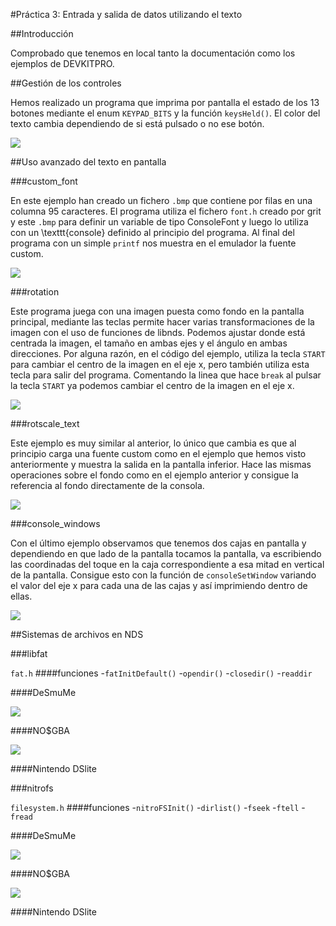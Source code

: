 #Práctica 3: Entrada y salida de datos utilizando el texto

##Introducción

Comprobado que tenemos en local tanto la documentación como los ejemplos de DEVKITPRO.

##Gestión de los controles

Hemos realizado un programa que imprima por pantalla el estado de los 13 botones mediante el enum `KEYPAD_BITS` y la función `keysHeld()`. El color del texto cambia dependiendo de si está pulsado o no ese botón.

![](p3media/keysHeld.png)

##Uso avanzado del texto en pantalla

###custom_font

En este ejemplo han creado un fichero `.bmp` que contiene por filas en una columna 95 caracteres. El programa utiliza el fichero `font.h` creado por grit y este `.bmp` para definir un variable de tipo ConsoleFont y luego lo utiliza con un \texttt{console} definido al principio del programa. Al final del programa con un simple `printf` nos muestra en el emulador la fuente custom.

![](p3media/print_both_screens.png)

###rotation

Este programa juega con una imagen puesta como fondo en la pantalla principal, mediante las teclas permite hacer varias transformaciones de la imagen con el uso de funciones de libnds. Podemos ajustar donde está centrada la imagen, el tamaño en ambas ejes y el ángulo en ambas direcciones. Por alguna razón, en el código del ejemplo, utiliza la tecla `START` para cambiar el centro de la imagen en el eje x, pero también utiliza esta tecla para salir del programa. Comentando la linea que hace `break` al pulsar la tecla `START` ya podemos cambiar el centro de la imagen en el eje x.

![](p3media/rotation.png)

###rotscale_text

Este ejemplo es muy similar al anterior, lo único que cambia es que al principio carga una fuente custom como en el ejemplo que hemos visto anteriormente y muestra la salida en la pantalla inferior. Hace las mismas operaciones sobre el fondo como en el ejemplo anterior y consigue la referencia al fondo directamente de la consola. 

![](p3media/rotscale_text.png)

###console_windows

Con el último ejemplo observamos que tenemos dos cajas en pantalla y dependiendo en que lado de la pantalla tocamos la pantalla, va escribiendo las coordinadas del toque en la caja correspondiente a esa mitad en vertical de la pantalla. Consigue esto con la función de `consoleSetWindow` variando el valor del eje x para cada una de las cajas y así imprimiendo dentro de ellas.

![](p3media/console_windows.png)

##Sistemas de archivos en NDS

###libfat

`fat.h`
####funciones
-`fatInitDefault()`
-`opendir()`
-`closedir()`
-`readdir`

####DeSmuMe

![](p3media/fat.png)

####NO$GBA

![](p3media/fat_nogba.png)

####Nintendo DSlite

###nitrofs

`filesystem.h`
####funciones
-`nitroFSInit()`
-`dirlist()`
-`fseek`
-`ftell`
-`fread`

####DeSmuMe

![](p3media/nitrofs.png)

####NO$GBA

![](p3media/nitrofs_nogba.png)

####Nintendo DSlite